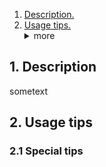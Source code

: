 1.  [ Description. ](#1)
2.  [ Usage tips. ](#2) <details><summary>more</summary>* 2.1.  [ Special tips. ](#2.1)</details> 

<a name="1"></a>
## 1. Description

sometext

<a name="2"></a>
## 2. Usage tips
<a name="2.1"></a>
### 2.1 Special tips
    
